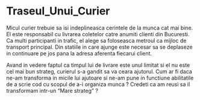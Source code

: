 # Traseul_Unui_Curier
Micul curier trebuie sa isi indeplineasca cerintele de la munca cat mai bine. El este responsabil cu livrarea coletelor catre anumiti clienti din Bucuresti. Ca multi participanti in trafic, el alege sa foloseasca metroul ca mijloc de transport principal. Din statiile in care ajunge este necesar sa se deplaseze in continuare pe jos pana la adresa aferenta fiecarui client.

Avand in vedere faptul ca timpul lui de livrare este unul limitat si el nu este cel mai bun strateg, curierul s-a gandit sa va ceara ajutorul. Cum ar fi daca ne-am transforma in micile lui ajutoare si ne-am pune in functiune abilitatile de a scrie cod cu scopul de a-i organiza munca ? Credeti ca am reusi sa il transformam intr-un “Mare strateg” ?
